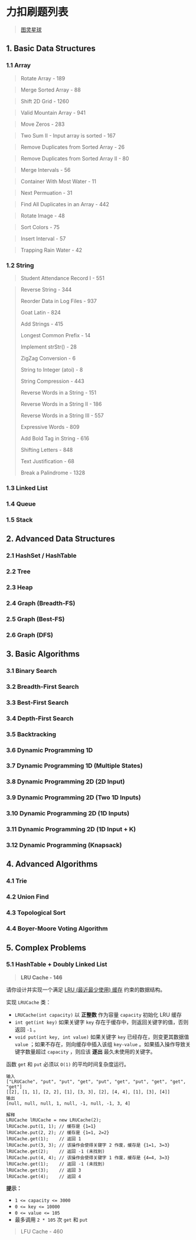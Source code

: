 # 力扣刷题列表

> [图灵星球](https://turingplanet.org/2020/09/18/leetcode_planning_list/)

## 1. Basic Data Structures

### 1.1 Array

> Rotate Array - 189



> Merge Sorted Array - 88



> Shift 2D Grid - 1260



> Valid Mountain Array - 941



> Move Zeros - 283



> Two Sum II - Input array is sorted - 167



> Remove Duplicates from Sorted Array - 26



> Remove Duplicates from Sorted Array II - 80



> Merge Intervals - 56



> Container With Most Water - 11



> Next Permuation - 31



> Find All Duplicates in an Array - 442



> Rotate Image - 48



> Sort Colors - 75



> Insert Interval - 57



> Trapping Rain Water - 42



### 1.2 String

> Student Attendance Record I - 551



> Reverse String - 344
>
> Reorder Data in Log Files - 937
>
> Goat Latin - 824
>
> Add Strings - 415
>
> Longest Common Prefix - 14
>
> Implement strStr() - 28
>
> ZigZag Conversion - 6
>
> String to Integer (atoi) - 8
>
> String Compression - 443
>
> Reverse Words in a String - 151
>
> Reverse Words in a String II - 186
>
> Reverse Words in a String III - 557
>
> Expressive Words - 809
>
> Add Bold Tag in String - 616
>
> Shifting Letters - 848
>
> Text Justification - 68
>
> Break a Palindrome - 1328





### 1.3 Linked List





### 1.4 Queue

### 1.5 Stack



## 2. Advanced Data Structures

### 2.1 HashSet / HashTable

### 2.2 Tree

### 2.3 Heap

### 2.4 Graph (Breadth-FS)

### 2.5 Graph (Best-FS)

### 2.6 Graph (DFS)



## 3. Basic Algorithms

### 3.1 Binary Search

### 3.2 Breadth-First Search

### 3.3 Best-First Search

### 3.4 Depth-First Search

### 3.5 Backtracking

### 3.6 Dynamic Programming 1D

### 3.7 Dynamic Programming 1D (Multiple States)

### 3.8 Dynamic Programming 2D (2D Input)

### 3.9 Dynamic Programming 2D (Two 1D Inputs)

### 3.10 Dynamic Programming 2D (1D Inputs)

### 3.11 Dynamic Programming 2D (1D Input + K)

### 3.12 Dynamic Programming (Knapsack)



## 4. Advanced Algorithms

### 4.1 Trie

### 4.2 Union Find

### 4.3 Topological Sort

### 4.4 Boyer-Moore Voting Algorithm



## 5. Complex Problems

### 5.1 HashTable + Doubly Linked List

> **LRU Cache - 146**

请你设计并实现一个满足 [LRU (最近最少使用) 缓存](https://baike.baidu.com/item/LRU) 约束的数据结构。

实现 `LRUCache` 类：

- `LRUCache(int capacity)` 以 **正整数** 作为容量 `capacity` 初始化 LRU 缓存
- `int get(int key)` 如果关键字 `key` 存在于缓存中，则返回关键字的值，否则返回 `-1` 。
- `void put(int key, int value)` 如果关键字 `key` 已经存在，则变更其数据值 `value` ；如果不存在，则向缓存中插入该组 `key-value` 。如果插入操作导致关键字数量超过 `capacity` ，则应该 **逐出** 最久未使用的关键字。

函数 `get` 和 `put` 必须以 `O(1)` 的平均时间复杂度运行。

```
输入
["LRUCache", "put", "put", "get", "put", "get", "put", "get", "get", "get"]
[[2], [1, 1], [2, 2], [1], [3, 3], [2], [4, 4], [1], [3], [4]]
输出
[null, null, null, 1, null, -1, null, -1, 3, 4]

解释
LRUCache lRUCache = new LRUCache(2);
lRUCache.put(1, 1); // 缓存是 {1=1}
lRUCache.put(2, 2); // 缓存是 {1=1, 2=2}
lRUCache.get(1);    // 返回 1
lRUCache.put(3, 3); // 该操作会使得关键字 2 作废，缓存是 {1=1, 3=3}
lRUCache.get(2);    // 返回 -1 (未找到)
lRUCache.put(4, 4); // 该操作会使得关键字 1 作废，缓存是 {4=4, 3=3}
lRUCache.get(1);    // 返回 -1 (未找到)
lRUCache.get(3);    // 返回 3
lRUCache.get(4);    // 返回 4
```

**提示：**

- `1 <= capacity <= 3000`
- `0 <= key <= 10000`
- `0 <= value <= 105`
- 最多调用 `2 * 105` 次 `get` 和 `put`





> LFU Cache - 460
